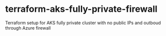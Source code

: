 # terraform-aks-fully-private-firewall
Terraform setup for AKS fully private cluster with no public IPs and outboud through Azure firewall
